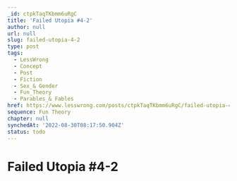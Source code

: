 ```yaml
---
_id: ctpkTaqTKbmm6uRgC
title: 'Failed Utopia #4-2'
author: null
url: null
slug: failed-utopia-4-2
type: post
tags:
  - LessWrong
  - Concept
  - Post
  - Fiction
  - Sex_& Gender
  - Fun_Theory
  - Parables_& Fables
href: https://www.lesswrong.com/posts/ctpkTaqTKbmm6uRgC/failed-utopia-4-2
sequence: Fun Theory
chapter: null
synchedAt: '2022-08-30T08:17:50.904Z'
status: todo
---
```


# Failed Utopia #4-2
